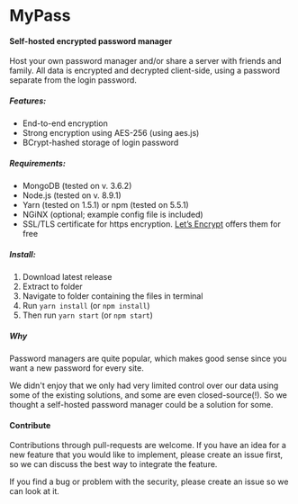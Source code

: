 # MyPass
#### Self-hosted encrypted password manager

Host your own password manager and/or share a server with friends and family.
All data is encrypted and decrypted client-side, 
using a password separate from the login password.



##### Features:
* End-to-end encryption
* Strong encryption using AES-256 (using aes.js)
* BCrypt-hashed storage of login password


##### Requirements:
* MongoDB (tested on v. 3.6.2)
* Node.js (tested on v. 8.9.1)
* Yarn (tested on 1.5.1) or npm (tested on 5.5.1)
* NGiNX (optional; example config file is included)
* SSL/TLS certificate for https encryption. [Let’s Encrypt](https://letsencrypt.org/) offers them for free


##### Install:
1. Download latest release
2. Extract to folder 
3. Navigate to folder containing the files in terminal
4. Run `yarn install` (or `npm install`)
5. Then run `yarn start` (or `npm start`)

##### Why
Password managers are quite popular, 
which makes good sense since you want a new password for every site.

We didn't enjoy that we only had very limited control over our data 
using some of the existing solutions, and some are even closed-source(!).
So we thought a self-hosted password manager could be a solution for some.

#### Contribute
Contributions through pull-requests are welcome.
If you have an idea for a new feature that you would like to implement, 
please create an issue first, so we can discuss the best way to integrate the feature.

If you find a bug or problem with the security, please create an issue so we can look at it.